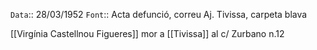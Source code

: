 `Data`:: 28/03/1952
`Font`:: Acta defunció, correu Aj. Tivissa, carpeta blava
  
  
[[Virgínia Castellnou Figueres]] mor a [[Tivissa]] al  c/ Zurbano n.12
